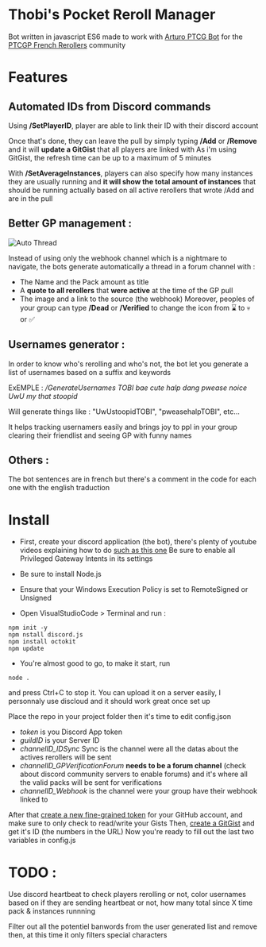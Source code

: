 # Thobi's Pocket Reroll Manager

Bot written in javascript ES6 made to work with [Arturo PTCG Bot](https://github.com/Arturo-1212/PTCGPB) for the [PTCGP French Rerollers](https://discord.gg/pn6XSn42m6) community

# Features

## Automated IDs from Discord commands 

Using **/SetPlayerID**, player are able to link their ID with their discord account

Once that's done, they can leave the pull by simply typing **/Add** or **/Remove** and it will **update a GitGist** that all players are linked with
As i'm using GitGist, the refresh time can be up to a maximum of 5 minutes

With **/SetAverageInstances**, players can also specify how many instances they are usually running and **it will show the total amount of instances** that should be running actually based on all active rerollers that wrote /Add and are in the pull 

## Better GP management :

![Auto Thread](https://i.imgur.com/rIDDtIH.jpeg)

Instead of using only the webhook channel which is a nightmare to navigate, the bots generate automatically a thread in a forum channel with : 
- The Name and the Pack amount as title
- A **quote to all rerollers** that **were active** at the time of the GP pull
- The image and a link to the source (the webhook)
Moreover, peoples of your group can type **/Dead** or **/Verified** to change the icon from ⌛ to 💀 or ✅

## Usernames generator :

In order to know who's rerolling and who's not, the bot let you generate a list of usernames based on a suffix and keywords

ExEMPLE : _/GenerateUsernames TOBI bae cute halp dang pwease noice UwU my that stoopid_

Will generate things like : "UwUstoopidTOBI", "pweasehalpTOBI", etc...

It helps tracking usernamers easily and brings joy to ppl in your group clearing their friendlist and seeing GP with funny names

## Others :

The bot sentences are in french but there's a comment in the code for each one with the english traduction

# Install

- First, create your discord application (the bot), there's plenty of youtube videos explaining how to do [such as this one](https://www.youtube.com/watch?v=Oy5HGvrxM4o&t=134s)
Be sure to enable all Privileged Gateway Intents in its settings

- Be sure to install Node.js 
- Ensure that your Windows Execution Policy is set to RemoteSigned or Unsigned
- Open VisualStudioCode > Terminal and run :
```
npm init -y
npm nstall discord.js
npm install octokit
npm update
```
- You're almost good to go, to make it start, run
```
node .
```
and press Ctrl+C to stop it. You can upload it on a server easily, I personnaly use discloud and it should work great once set up

Place the repo in your project folder then it's time to edit config.json

- *token* is you Discord App token
- *guildID* is your Server ID
- *channelID_IDSync* Sync is the channel were all the datas about the actives rerollers will be sent
- *channelID_GPVerificationForum* **needs to be a forum channel** (check about discord community servers to enable forums) and it's where all the valid packs will be sent for verifications
- *channelID_Webhook* is the channel were your group have their webhook linked to

After that [create a new fine-grained token](https://github.com/settings/tokens) for your GitHub account, and make sure to only check to read/write your Gists
Then, [create a GitGist](https://gist.github.com/) and get it's ID (the numbers in the URL)
Now you're ready to fill out the last two variables in config.js

# TODO :

Use discord heartbeat to check players rerolling or not, color usernames based on if they are sending heartbeat or not, how many total since X time pack & instances runnning

Filter out all the potentiel banwords from the user generated list and remove then, at this time it only filters special characters  
